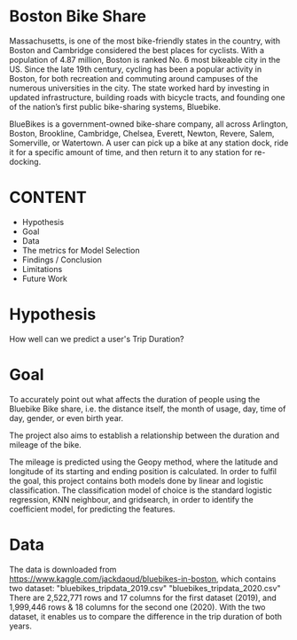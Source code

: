 # Boston Bike Share

Massachusetts, is one of the most bike-friendly states in the country, with Boston and Cambridge considered the best places for cyclists. With a population of 4.87 million, Boston is ranked No. 6 most bikeable city in the US. Since the late 19th century, cycling has been a popular activity in Boston, for both recreation and commuting around campuses of the numerous universities in the city. The state worked hard by investing in updated infrastructure, building roads with bicycle tracts, and founding one of the nation’s first public bike-sharing systems, Bluebike. 
  
BlueBikes is a government-owned bike-share company, all across Arlington, Boston, Brookline, Cambridge, Chelsea, Everett, Newton, Revere, Salem, Somerville, or Watertown. A user can pick up a bike at any station dock, ride it for a specific amount of time, and then return it to any station for re-docking.


# CONTENT 
- Hypothesis
- Goal
- Data
- The metrics for Model Selection
- Findings / Conclusion
- Limitations
- Future Work


# Hypothesis

How well can we predict a user's Trip Duration?


# Goal

To accurately point out what affects the duration of people using the Bluebike Bike share, i.e. the distance itself, the month of usage, day, time of day, gender, or even birth year.

The project also aims to establish a relationship between the duration and mileage of the bike.

The mileage is predicted using the Geopy method, where the latitude and longitude of its starting and ending position is calculated.
In order to fulfil the goal, this project contains both models done by linear and logistic classification. The classification model of choice is the standard logistic regression, KNN neighbour, and gridsearch, in order to identify the coefficient model, for predicting the features.


# Data

The data is downloaded from https://www.kaggle.com/jackdaoud/bluebikes-in-boston, which contains two dataset: "bluebikes_tripdata_2019.csv" "bluebikes_tripdata_2020.csv"
There are 2,522,771 rows and 17 columns for the first dataset (2019), and 1,999,446 rows & 18 columns for the second one (2020).
With the two dataset, it enables us to compare the difference in the trip duration of both years.




